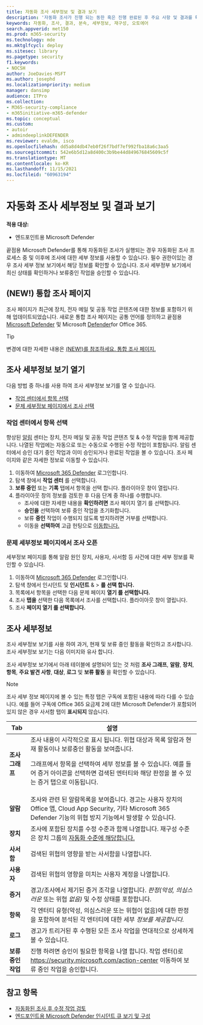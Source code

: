```yaml
---
title: 자동화 조사 세부정보 및 결과 보기
description: '자동화 조사가 진행 되는 동한 혹은 진행 완료된 후 주요 사항 및 결과를 확인할 수 있습니다. '
keywords: 자동화, 조사, 결과, 분속, 세부정보, 재구성, 오토에어
search.appverid: met150
ms.prod: m365-security
ms.technology: mde
ms.mktglfcycl: deploy
ms.sitesec: library
ms.pagetype: security
f1.keywords:
- NOCSH
author: JoeDavies-MSFT
ms.author: josephd
ms.localizationpriority: medium
manager: dansimp
audience: ITPro
ms.collection:
- M365-security-compliance
- m365initiative-m365-defender
ms.topic: conceptual
ms.custom:
- autoir
- admindeeplinkDEFENDER
ms.reviewer: evaldm, isco
ms.openlocfilehash: dd5a8d4db47eb0f26f7bdf7ef992fba18a6c3aa5
ms.sourcegitcommit: 542e6b5d12a8d400c3b9be44d849676845609c5f
ms.translationtype: MT
ms.contentlocale: ko-KR
ms.lasthandoff: 11/15/2021
ms.locfileid: "60963194"
---
```

# <a name="view-the-details-and-results-of-an-automated-investigation"></a>자동화 조사 세부정보 및 결과 보기

**적용 대상:**
- 엔드포인트용 Microsoft Defender

끝점용 Microsoft Defender를 [](automated-investigations.md) 통해 자동화된 조사가 실행되는 경우 자동화된 조사 프로세스 중 및 이후에 조사에 대한 세부 정보를 사용할 수 있습니다. 필수 권한이있는 경우 조사 세부 정보 보기에서 해당 정보를 확인할 수 있습니다.  조사 세부정부 보기에서 최신 상태를 확인하거나 보류중인 작업을 승인할 수 있습니다.

## <a name="new-unified-investigation-page"></a>(NEW!) 통합 조사 페이지

조사 페이지가 최근에 장치, 전자 메일 및 공동 작업 콘텐츠에 대한 정보를 포함하기 위해 업데이트되었습니다. 새로운 통합 조사 페이지는 공통 언어를 정의하고 끝점용 [Microsoft Defender](microsoft-defender-endpoint.md) 및 Microsoft [Defender](/microsoft-365/security/office-365-security/office-365-atp)for Office 365.

> [!TIP]
> 변경에 대한 자세한 내용은 [(NEW!)를 참조하세요. 통합 조사 페이지.](/microsoft-365/security/mtp/mtp-autoir-results)

## <a name="open-the-investigation-details-view"></a>조사 세부정보 보기 열기 

다음 방법 중 하나를 사용 하여 조사 세부정보 보기를 열 수 있습니다.

- [작업 센터에서 항목 선택](#select-an-item-in-the-action-center)
- [문제 세부정보 페이지에서 조사 선택](#open-an-investigation-from-an-incident-details-page)

### <a name="select-an-item-in-the-action-center"></a>작업 센터에서 항목 선택

향상된 [알림](auto-investigation-action-center.md) 센터는 [](manage-auto-investigation.md#remediation-actions) 장치, 전자 메일 및 공동 작업 콘텐츠 및 & 수정 작업을 함께 제공합니다. 나열된 작업에는 자동으로 또는 수동으로 수행된 수정 작업이 포함됩니다. 알림 센터에서 승인 대기 중인 작업과 이미 승인되거나 완료된 작업을 볼 수 있습니다. 조사 페이지와 같은 자세한 정보로 이동할 수 있습니다.

1. 이동하여 <a href="https://go.microsoft.com/fwlink/p/?linkid=2077139" target="_blank">Microsoft 365 Defender</a> 로그인합니다.
2. 탐색 창에서 **작업 센터** 를 선택합니다.
3. **보류 중인** 또는 **기록** 탭에서 항목을 선택 합니다. 플라이아웃 창이 열립니다.
4. 플라이아웃 창의 정보를 검토한 후 다음 단계 중 하나를 수행합니다.
   - 조사에 대한 자세한 내용을 **확인하려면** 조사 페이지 열기 를 선택합니다.
   - **승인을** 선택하여 보류 중인 작업을 초기화합니다.
   - 보류 **중인** 작업이 수행되지 않도록 방지하려면 거부를 선택합니다.
   - 이동을 **선택하여** 고급 헌팅으로 [이동합니다.](advanced-hunting-overview.md)

### <a name="open-an-investigation-from-an-incident-details-page"></a>문제 세부정보 페이지에서 조사 오픈 

세부정보 페이지를 통해 알람 원인 장치, 사용자, 사서함 등 사건에 대한 세부 정보를 확인할 수 있습니다. 

1. 이동하여 <a href="https://go.microsoft.com/fwlink/p/?linkid=2077139" target="_blank">Microsoft 365 Defender</a> 로그인합니다.
2. 탐색 창에서 인시던트 및 **인시던트** & \> **를 선택 합니다.**
3. 목록에서 항목을 선택한 다음 문제 페이지 **열기 를 선택합니다.**
4. 조사 **탭을** 선택한 다음 목록에서 조사를 선택합니다. 플라이아웃 창이 열립니다.
5. 조사 **페이지 열기 를 선택합니다.**

## <a name="investigation-details"></a>조사 세부정보

조사 세부정보 보기를 사용 하여 과거, 현재 및 보류 중인 활동을 확인하고 조사합니다. 조사 세부정보 보기는 다음 이미지와 유사 합니다.

조사 세부정보 보기에서 아래 테이블에 설명되어 있는 것 처럼 **조사 그래프**, **알람**, **장치**, **항목**, **주요 발견 사항**, **대상**, **로그** 및 **보류 활동** 을 확인할 수 있습니다. 

> [!NOTE]
> 조사 세부 정보 페이지에 볼 수 있는 특정 탭은 구독에 포함된 내용에 따라 다를 수 있습니다. 예를 들어 구독에 Office 365 요금제 2에 대한 Microsoft Defender가 포함되어 있지 않은 경우 사서함 탭이 **표시되지** 않습니다.

|Tab|설명|
|---|---|
|**조사 그래프**|조사 내용이 시각적으로 표시 됩니다. 위협 대상과 목록 알람과 현재 활동이나 보류중인 활동을 보여줍니다.  <p> 그래프에서 항목을 선택하여 세부 정보를 볼 수 있습니다. 예를 들어 증거  아이콘을 선택하면 검색된 엔터티와 해당 판정을 볼 수 있는 증거 탭으로 이동됩니다. |
|**알람**|조사와 관련 된 알람목록을 보여줍니다.  경고는 사용자 장치의 Office 앱, Cloud App Security, 기타 Microsoft 365 Defender 기능의 위협 방지 기능에서 발생할 수 있습니다.|
|**장치**|조사에 포함된 장치를 수정 수준과 함께 나열합니다. 재구성 수준은 장치 그룹의 [자동화 수준에 해당합니다.](automation-levels.md)|
|**사서함**|검색된 위협의 영향을 받는 사서함을 나열합니다.|
|**사용자**|검색된 위협의 영향을 미치는 사용자 계정을 나열합니다.|
|**증거**|경고/조사에서 제기된 증거 조각을 나열합니다. *판정(악성,* *의심스러운* 또는 위협 *없음)* 및 수정 상태를 포함합니다.|
|**항목**|각 엔터티 유형(악성, 의심스러운 또는 위협이 없음)에 대한 판정을 포함하여 분석된 각 엔터티에 대한 세부 *정보를 제공합니다.* |
|**로그**|경고가 트리거된 후 수행된 모든 조사 작업을 연대적으로 상세하게 볼 수 있습니다.|
|**보류 중인 작업**|진행 하려면 승인이 필요한 항목을 나열 합니다. 작업 센터()로 <https://security.microsoft.com/action-center> 이동하여 보류 중인 작업을 승인합니다.|

## <a name="see-also"></a>참고 항목

- [자동화된 조사 후 수정 작업 검토](manage-auto-investigation.md)
- [엔드포인트용 Microsoft Defender 인시던트 큐 보기 및 구성](view-incidents-queue.md)
